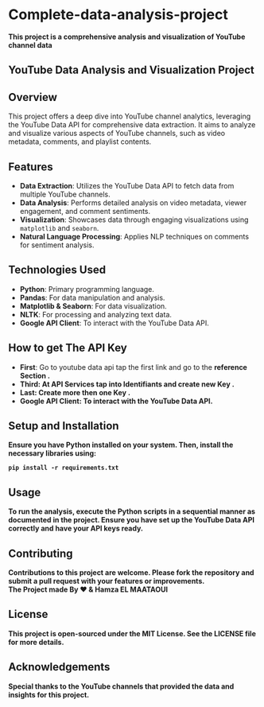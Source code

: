 # Complete-data-analysis-project
<b>This project is a comprehensive analysis and visualization of YouTube channel data</b>


## YouTube Data Analysis and Visualization Project

## Overview
This project offers a deep dive into YouTube channel analytics, leveraging the YouTube Data API for comprehensive data extraction. It aims to analyze and visualize various aspects of YouTube channels, such as video metadata, comments, and playlist contents.

## Features
- **Data Extraction**: Utilizes the YouTube Data API to fetch data from multiple YouTube channels.
- **Data Analysis**: Performs detailed analysis on video metadata, viewer engagement, and comment sentiments.
- **Visualization**: Showcases data through engaging visualizations using `matplotlib` and `seaborn`.
- **Natural Language Processing**: Applies NLP techniques on comments for sentiment analysis.

## Technologies Used
- **Python**: Primary programming language.
- **Pandas**: For data manipulation and analysis.
- **Matplotlib & Seaborn**: For data visualization.
- **NLTK**: For processing and analyzing text data.
- **Google API Client**: To interact with the YouTube Data API.

## How to get The API Key 
- **First**: Go to youtube data api tap the first link and go to the <b>reference<b> Section .
- **Third**: At <b>API Services<b> tap into <b>Identifiants<b> and <b>create new Key<b> .
- **Last**: Create more then one Key .
- **Google API Client**: To interact with the YouTube Data API.
  
## Setup and Installation
Ensure you have Python installed on your system. Then, install the necessary libraries using:
```
pip install -r requirements.txt

```

## Usage
To run the analysis, execute the Python scripts in a sequential manner as documented in the project. Ensure you have set up the YouTube Data API correctly and have your API keys ready.

## Contributing
Contributions to this project are welcome. Please fork the repository and submit a pull request with your features or improvements.<br>
<b>The Project made By ❤ & <b> Hamza EL MAATAOUI</b>

## License
This project is open-sourced under the MIT License. See the LICENSE file for more details.

## Acknowledgements
Special thanks to the YouTube channels that provided the data and insights for this project.
